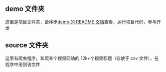 ## demo 文件夹

这里是项目文件夹，请移步[demo 的 README 文档](./demo/README.md)查看，运行项目代码，参与开发

## source 文件夹

这里有爬虫程序，和爬某个视频网站的 12k+个视频标题（存放于 csv 文件），在程序中用到该文件

